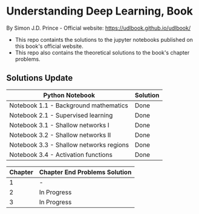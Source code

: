 # Understanding Deep Learning, Book
By Simon J.D. Prince - Official website: https://udlbook.github.io/udlbook/

- This repo containts the solutions to the jupyter notebooks published on this book's official website.
- This repo also contains the theoretical solutions to the book's chapter problems.

## Solutions Update
|Python Notebook|Solution |
|-|-|
|Notebook 1.1 - Background mathematics|Done|
|Notebook 2.1 - Supervised learning|Done|
|Notebook 3.1 - Shallow networks I|Done|
|Notebook 3.2 - Shallow networks II|Done|
|Notebook 3.3 - Shallow networks regions|Done|
|Notebook 3.4 - Activation functions|Done|

|Chapter|Chapter End Problems Solution |
|-|-|
|1|-|
|2|In Progress|
|3|In Progress|

